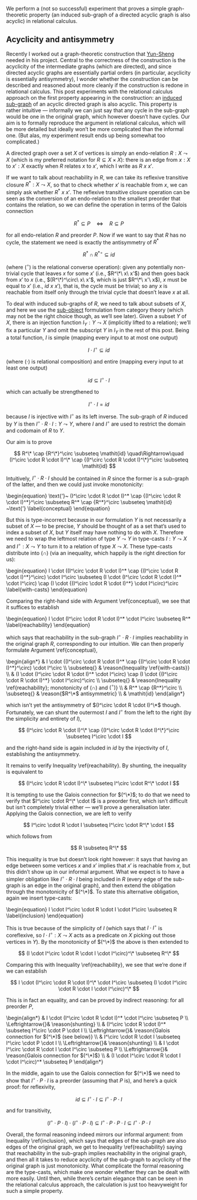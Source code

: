 We perform a (not so successful) experiment that proves a simple graph-theoretic property (an induced sub-graph of a directed acyclic graph is also acyclic) in relational calculus.

## Acyclicity and antisymmetry

Recently I worked out a graph-theoretic construction that [Yun-Sheng](https://yunshengtw.github.io/) needed in his project.
Central to the correctness of the construction is the acyclicity of the intermediate graphs (which are directed), and since directed acyclic graphs are essentially partial orders (in particular, acyclicity is essentially antisymmetry), I wonder whether the construction can be described and reasoned about more cleanly if the construction is redone in relational calculus.
This post experiments with the relational calculus approach on the first property appearing in the construction: an [induced sub-graph](https://en.wikipedia.org/wiki/Induced_subgraph) of an acyclic directed graph is also acyclic.
This property is rather intuitive — informally we can just say that any cycle in the sub-graph would be one in the original graph, which however doesn’t have cycles.
Our aim is to formally reproduce the argument in relational calculus, which will be more detailed but ideally won’t be more complicated than the informal one.
(But alas, my experiment result ends up being somewhat too complicated.)

A directed graph over a set $X$ of vertices is simply an endo-relation $R : X \leadsto X$ (which is my preferred notation for $R \subseteq X \times X$): there is an edge from $x : X$ to $x' : X$ exactly when $R$ relates $x$ to $x'$, which I write as $R\ x\ x'$.

If we want to talk about reachability in $R$, we can take its reflexive transitive closure $R^* : X \leadsto X$, so that to check whether $x'$ is reachable from $x$, we can simply ask whether $R^*\ x\ x'$.
The reflexive transitive closure operation can be seen as the conversion of an endo-relation to the smallest preorder that contains the relation, so we can define the operation in terms of the Galois connection

$$ R^* \subseteq P \quad\Leftrightarrow\quad R \subseteq P $$

for all endo-relation $R$ and preorder $P$.
Now if we want to say that $R$ has no cycle, the statement we need is exactly the antisymmetry of $R^*$

$$ R^* \cap {R^*}^\circ \subseteq \mathit{id} $$

(where $(^\circ)$ is the relational converse operation): given any potentially non-trivial cycle that leaves $x$ for some $x'$ (i.e., $R^\*\ x\ x'$) and then goes back from $x'$ to $x$ (i.e., $(R^\*)^\circ\ x\ x'$, which is just $R^\*\ x'\ x$), $x$ must be equal to $x'$ (i.e., $\mathit{id}\ x\ x'$), that is, the cycle must be trivial; so any $x$ is reachable from itself only through the trivial cycle that doesn’t leave $x$ at all.

To deal with induced sub-graphs of $R$, we need to talk about subsets of $X$, and here we use the [sub-object](https://en.wikipedia.org/wiki/Subobject) formulation from category theory (which may not be the right choice though, as we’ll see later).
Given a subset $Y$ of $X$, there is an injection function $I_Y : Y \leadsto X$ (implicitly lifted to a relation); we’ll fix a particular $Y$ and omit the subscript $Y$ in $I_Y$ in the rest of this post.
Being a total function, $I$ is simple (mapping every input to at most one output)

$$ I \cdot I^\circ \subseteq \mathit{id} $$

(where $(\cdot)$ is relational composition) and entire (mapping every input to at least one output)

$$ \mathit{id} \subseteq I^\circ \cdot I $$

which can actually be strengthened to

$$ I^\circ \cdot I = \mathit{id} $$

because $I$ is injective with $I^\circ$ as its left inverse.
The sub-graph of $R$ induced by $Y$ is then $I^\circ \cdot R \cdot I : Y \leadsto Y$, where $I$ and $I^\circ$ are used to restrict the domain and codomain of $R$ to $Y$.

Our aim is to prove

$$ R^\* \cap {R^\*}^\circ \subseteq \mathit{id} \quad\Rightarrow\quad (I^\circ \cdot R \cdot I)^\* \cap {(I^\circ \cdot R \cdot I)^\*}^\circ \subseteq \mathit{id} $$

Intuitively, $I^\circ \cdot R \cdot I$ should be contained in $R$ since the former is a sub-graph of the latter, and then we could just invoke monotonicity:

\begin{equation}
\text{‘}~ (I^\circ \cdot R \cdot I)^\* \cap {(I^\circ \cdot R \cdot I)^\*}^\circ \subseteq R^\* \cap {R^\*}^\circ \subseteq \mathit{id} ~\text{’}
\label{conceptual}
\end{equation}

But this is type-incorrect because in our formulation $Y$ is not necessarily a subset of $X$ — to be precise, $Y$ should be thought of as a set that’s used to index a subset of $X$, but $Y$ itself may have nothing to do with $X$.
Therefore we need to wrap the leftmost relation of type $Y \leadsto Y$ in type-casts $I : Y \leadsto X$ and $I^\circ : X \leadsto Y$ to turn it to a relation of type $X \leadsto X$.
These type-casts distribute into $(\cap)$ (via an inequality, which happily is the right direction for us):

\begin{equation}
I \cdot ((I^\circ \cdot R \cdot I)^\* \cap {(I^\circ \cdot R \cdot I)^\*}^\circ) \cdot I^\circ \subseteq (I \cdot (I^\circ \cdot R \cdot I)^\* \cdot I^\circ) \cap (I \cdot {(I^\circ \cdot R \cdot I)^\*} \cdot I^\circ)^\circ
\label{with-casts}
\end{equation}

Comparing the right-hand side with Argument \ref{conceptual}, we see that it suffices to establish

\begin{equation}
I \cdot (I^\circ \cdot R \cdot I)^\* \cdot I^\circ \subseteq R^\*
\label{reachability}
\end{equation}

which says that reachability in the sub-graph $I^\circ \cdot R \cdot I$ implies reachability in the original graph $R$, corresponding to our intuition.
We can then properly formulate Argument \ref{conceptual},

\begin{align*}
& I \cdot ((I^\circ \cdot R \cdot I)^\* \cap {(I^\circ \cdot R \cdot I)^\*}^\circ) \cdot I^\circ \\\\
\subseteq{} & \reason{Inequality \ref{with-casts}} \\\\
& (I \cdot (I^\circ \cdot R \cdot I)^\* \cdot I^\circ) \cap (I \cdot {(I^\circ \cdot R \cdot I)^\*} \cdot I^\circ)^\circ \\\\
\subseteq{} & \reason{Inequality \ref{reachability}; monotonicity of $(\cap)$ and $(^\circ)$} \\\\
& R^\* \cap {R^\*}^\circ \\\\
\subseteq{} & \reason{$R^\*$ antisymmetric} \\\\
& \mathit{id}
\end{align*}

which isn’t yet the antisymmetry of $(I^\circ \cdot R \cdot I)^\*$ though.
Fortunately, we can shunt the outermost $I$ and $I^\circ$ from the left to the right (by the simplicity and entirety of $I$),

$$ (I^\circ \cdot R \cdot I)^\* \cap {(I^\circ \cdot R \cdot I)^\*}^\circ \subseteq I^\circ \cdot I $$

and the right-hand side is again included in $\mathit{id}$ by the injectivity of $I$, establishing the antisymmetry.

It remains to verify Inequality \ref{reachability}.
By shunting, the inequality is equivalent to

$$ (I^\circ \cdot R \cdot I)^\* \subseteq I^\circ \cdot R^\* \cdot I $$

It is tempting to use the Galois connection for $(^\*)$; to do that we need to verify that $I^\circ \cdot R^\* \cdot I$ is a preorder first, which isn’t difficult but isn’t completely trivial either — we’ll prove a generalisation later.
Applying the Galois connection, we are left to verify

$$ I^\circ \cdot R \cdot I \subseteq I^\circ \cdot R^\* \cdot I $$

which follows from

$$ R \subseteq R^\* $$

This inequality is true but doesn’t look right however: it says that having an edge between some vertices $x$ and $x'$ implies that $x'$ is reachable from $x$, but this didn’t show up in our informal argument.
What we expect is to have a simpler obligation like $I^\circ \cdot R \cdot I$ being included in $R$ (every edge of the sub-graph is an edge in the original graph), and then extend the obligation through the monotonicity of $(^\*)$.
To state this alternative obligation, again we insert type-casts:

\begin{equation}
I \cdot I^\circ \cdot R \cdot I \cdot I^\circ \subseteq R
\label{inclusion}
\end{equation}

This is true because of the simplicity of $I$ (which says that $I \cdot I^\circ$ is coreflexive, so $I \cdot I^\circ : X \leadsto X$ acts as a predicate on $X$ picking out those vertices in $Y$).
By the monotonicity of $(^\*)$ the above is then extended to

$$ (I \cdot I^\circ \cdot R \cdot I \cdot I^\circ)^\* \subseteq R^\* $$

Comparing this with Inequality \ref{reachability}, we see that we’re done if we can establish

$$ I \cdot (I^\circ \cdot R \cdot I)^\* \cdot I^\circ \subseteq (I \cdot I^\circ \cdot R \cdot I \cdot I^\circ)^\* $$

This is in fact an equality, and can be proved by indirect reasoning: for all preorder $P$,

\begin{align*}
& I \cdot (I^\circ \cdot R \cdot I)^\* \cdot I^\circ \subseteq P \\\\
\Leftrightarrow{}& \reason{shunting} \\\\
& (I^\circ \cdot R \cdot I)^\* \subseteq I^\circ \cdot P \cdot I \\\\
\Leftrightarrow{}& \reason{Galois connection for $(^\*)$ (see below)} \\\\
& I^\circ \cdot R \cdot I \subseteq I^\circ \cdot P \cdot I \\\\
\Leftrightarrow{}& \reason{shunting} \\\\
& I \cdot I^\circ \cdot R \cdot I \cdot I^\circ \subseteq P \\\\
\Leftrightarrow{}& \reason{Galois connection for $(^\*)$} \\\\
& (I \cdot I^\circ \cdot R \cdot I \cdot I^\circ)^\* \subseteq P
\end{align*}

In the middle, again to use the Galois connection for $(^\*)$ we need to show that $I^\circ \cdot P \cdot I$ is a preorder (assuming that $P$ is), and here’s a quick proof: for reflexivity,

$$ \mathit{id} \subseteq I^\circ \cdot I \subseteq I^\circ \cdot P \cdot I $$

and for transitivity,

$$ (I^\circ \cdot P \cdot I) \cdot (I^\circ \cdot P \cdot I) \subseteq I^\circ \cdot P \cdot P \cdot I \subseteq I^\circ \cdot P \cdot I $$

Overall, the formal reasoning indeed mirrors our informal argument: from Inequality \ref{inclusion}, which says that edges of the sub-graph are also edges of the original graph, we get to Inequality \ref{reachability} saying that reachability in the sub-graph implies reachability in the original graph, and then all it takes to reduce acyclicity of the sub-graph to acyclicity of the original graph is just monotonicity.
What complicate the formal reasoning are the type-casts, which make one wonder whether they can be dealt with more easily.
Until then, while there’s certain elegance that can be seen in the relational calculus approach, the calculation is just too heavyweight for such a simple property.